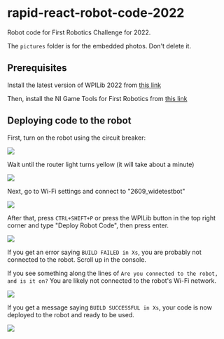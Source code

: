# rapid-react-robot-code-2022

Robot code for First Robotics Challenge for 2022.

The `pictures` folder is for the embedded photos. Don't delete it.

## Prerequisites

Install the latest version of WPILib 2022 from 
[this link](https://github.com/wpilibsuite/allwpilib/releases/tag/v2022.3.1)

Then, install the NI Game Tools for First Robotics from
[this link](https://docs.wpilib.org/en/stable/docs/zero-to-robot/step-2/frc-game-tools.html)

## Deploying code to the robot

First, turn on the robot using the circuit breaker:

![](pictures/breaker.jpg)

Wait until the router light turns yellow (it will take about a minute)

![](pictures/router.jpg)

Next, go to Wi-Fi settings and connect to "2609_widetestbot"

![](pictures/wifi_setting.jpg)

After that, press `CTRL+SHIFT+P` or press the WPILib button in the top right corner and type "Deploy Robot Code", then press enter.

![](pictures/deploy.png)

If you get an error saying `BUILD FAILED in Xs`, you are probably not connected to the robot. Scroll up in the console. 

If you see something along the lines of `Are you connected to the robot, and is it on?` You are likely not connected to the robot's Wi-Fi network.

![](pictures/no_connection.png)

If you get a message saying `BUILD SUCCESSFUL in Xs`, your code is now deployed to the robot and ready to be used.

![](pictures/success.png)